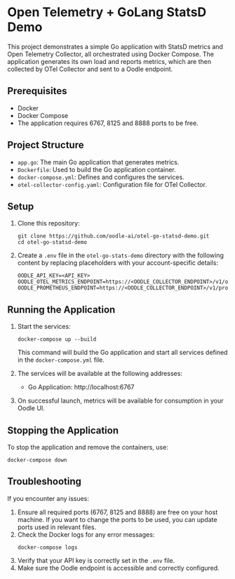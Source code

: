 # Open Telemetry + GoLang StatsD Demo

This project demonstrates a simple Go application with StatsD metrics and Open Telemetry Collector,
all orchestrated using Docker Compose. The application generates its own load and reports metrics, which are
then collected by OTel Collector and sent to a Oodle endpoint.

## Prerequisites

- Docker
- Docker Compose
- The application requires 6767, 8125 and 8888 ports to be free.

## Project Structure

- `app.go`: The main Go application that generates metrics.
- `Dockerfile`: Used to build the Go application container.
- `docker-compose.yml`: Defines and configures the services.
- `otel-collector-config.yaml`: Configuration file for OTel Collector.

## Setup

1. Clone this repository:
   ```
   git clone https://github.com/oodle-ai/otel-go-statsd-demo.git
   cd otel-go-statsd-demo
   ```

2. Create a `.env` file in the `otel-go-stats-demo` directory with the following content
   by replacing placeholders with your account-specific details:
   ```
   OODLE_API_KEY=<API_KEY>
   OODLE_OTEL_METRICS_ENDPOINT=https://<OODLE_COLLECTOR_ENDPOINT>/v1/otlp/metrics/<OODLE_INSTANCE>
   OODLE_PROMETHEUS_ENDPOINT=https://<OODLE_COLLECTOR_ENDPOINT>/v1/prometheus/<OODLE_INSTANCE>/write
   ```

## Running the Application

1. Start the services:
   ```
   docker-compose up --build
   ```

   This command will build the Go application and start all services defined in the `docker-compose.yml` file.

2. The services will be available at the following addresses:
   - Go Application: http://localhost:6767

3. On successful launch, metrics will be available for consumption in your Oodle UI.

## Stopping the Application

To stop the application and remove the containers, use:

```
docker-compose down
```

## Troubleshooting

If you encounter any issues:

1. Ensure all required ports (6767, 8125 and 8888) are free on your host machine.
   If you want to change the ports to be used, you can update ports used in relevant files.
2. Check the Docker logs for any error messages:
   ```
   docker-compose logs
   ```
3. Verify that your API key is correctly set in the `.env` file.
4. Make sure the Oodle endpoint is accessible and correctly configured.